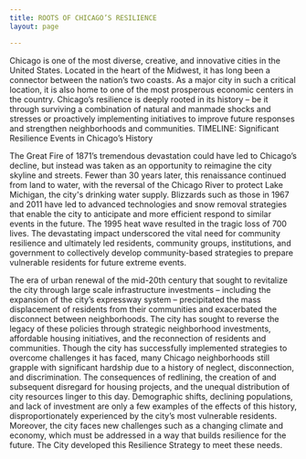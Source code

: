 ```yaml
---
title: ROOTS OF CHICAGO’S RESILIENCE
layout: page

---
```



Chicago is one of the most diverse, creative, and innovative cities in the United States. Located in the heart of the Midwest, it has long been a connector between the nation’s two coasts. As a major city in such a critical location, it is also home to one of the most prosperous economic centers in the country. Chicago’s resilience is deeply rooted in its history – be it through surviving a combination of natural and manmade shocks and stresses or proactively implementing initiatives to improve future responses and strengthen neighborhoods and communities.
TIMELINE: Significant Resilience Events in Chicago’s History


The Great Fire of 1871’s tremendous devastation could have led to Chicago’s decline, but instead was taken as an opportunity to reimagine the city skyline and streets. Fewer than 30 years later, this renaissance continued from land to water, with the reversal of the Chicago River to protect Lake Michigan, the city's drinking water supply.
Blizzards such as those in 1967 and 2011 have led to advanced technologies and snow removal strategies that enable the city to anticipate and more efficient respond to similar events in the future.
The 1995 heat wave resulted in the tragic loss of 700 lives. The devastating impact underscored the vital need for community resilience and ultimately led residents, community groups, institutions, and government to collectively develop community-based strategies to prepare vulnerable residents for future extreme events.

The era of urban renewal of the mid-20th century that sought to revitalize the city through large scale infrastructure investments – including the expansion of the city’s expressway system – precipitated the mass displacement of residents from their communities and exacerbated the disconnect between neighborhoods. The city has sought to reverse the legacy of these policies through strategic neighborhood investments, affordable housing initiatives, and the reconnection of residents and communities.
Though the city has successfully implemented strategies to overcome challenges it has faced, many Chicago neighborhoods still grapple with significant hardship due to a history of neglect, disconnection, and discrimination. The consequences of redlining, the creation of and subsequent disregard for housing projects, and the unequal distribution of city resources linger to this day. Demographic shifts, declining populations, and lack of investment are only a few examples of the effects of this history, disproportionately experienced by the city’s most vulnerable residents. Moreover, the city faces new challenges such as a changing climate and economy, which must be addressed in a way that builds resilience for the future. The City developed this Resilience Strategy to meet these needs.
